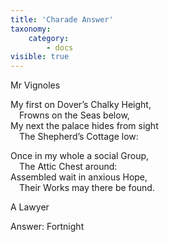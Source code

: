 ```yaml
---
title: 'Charade Answer'
taxonomy:
    category:
        - docs
visible: true
---
```


<div class="author">Mr Vignoles</div>

My first on Dover’s Chalky Height,  
&emsp;Frowns on the Seas below,  
My next the palace hides from sight  
&emsp;The Shepherd’s Cottage low:  

Once in my whole a social Group,  
&emsp;The Attic Chest around:  
Assembled wait in anxious Hope,  
&emsp;Their Works may there be found.

A Lawyer

<span class="pencil">Answer: Fortnight</span>